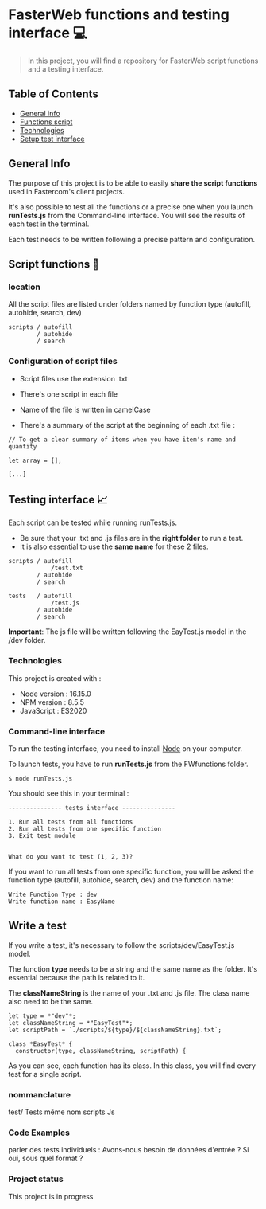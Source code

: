 # FasterWeb functions and testing interface :computer:
> In this project, you will find a repository for FasterWeb script functions and a testing interface.

## Table of Contents
* [General info](#general-info)
* [Functions script]()
* [Technologies](#technologies)
* [Setup test interface](#setup)


## General Info

The purpose of this project is to be able to easily **share the script functions** used in Fastercom's client projects. 

It's also possible to test all the functions or a precise one when you launch **runTests.js** from the Command-line interface.
You will see the results of each test in the terminal. 

Each test needs to be written following a precise pattern and configuration.

## Script functions :memo:
### location

All the script files are listed under folders named by function type (autofill, autohide, search, dev)

```
scripts / autofill
        / autohide 
        / search
```


### Configuration of script files

- Script files use the extension .txt

- There's one script in each file

- Name of the file is written in camelCase

- There's a summary of the script at the beginning of each .txt file :

```
// To get a clear summary of items when you have item's name and quantity

let array = [];

[...]
```


## Testing interface :chart_with_upwards_trend:

Each script can be tested while running runTests.js. 

- Be sure that your .txt and .js files are in the **right folder** to run a test.
- It is also essential to use the **same name** for these 2 files.

```
scripts / autofill
            /test.txt
        / autohide 
        / search

tests   / autofill
            /test.js
        / autohide 
        / search
```

**Important**: The js file will be written following the EayTest.js model in the /dev folder.


### Technologies
This project is created with : 

* Node version : 16.15.0
* NPM version : 8.5.5
* JavaScript : ES2020 


### Command-line interface

To run the testing interface, you need to install [Node](https://nodejs.org/en/download/) on your computer.

To launch tests, you have to run **runTests.js** from the FWfunctions folder.


```
$ node runTests.js 
```

You should see this in your terminal : 

```
--------------- tests interface ---------------

1. Run all tests from all functions
2. Run all tests from one specific function
3. Exit test module


What do you want to test (1, 2, 3)? 
```

If you want to run all tests from one specific function, you will be asked the function type (autofill, autohide, search, dev) and the function name:

```
Write Function Type : dev
Write function name : EasyName
```


## Write a test 

If you write a test, it's necessary to follow the scripts/dev/EasyTest.js model.

The function **type** needs to be a string and the same name as the folder. It's essential because the path is related to it.

The **classNameString** is the name of your .txt and .js file. The class name also need to be the same. 

```
let type = *"dev"*;
let classNameString = *"EasyTest"*;
let scriptPath = `./scripts/${type}/${classNameString}.txt`; 

class *EasyTest* {
  constructor(type, classNameString, scriptPath) {
```

As you can see, each function has its class. In this class, you will find every test for a single script. 





### nommanclature 
test/ Tests
même nom scripts Js


### Code Examples
parler des tests individuels : Avons-nous besoin de données d'entrée ? Si oui, sous quel format ?

### Project status 
This project is in progress 
